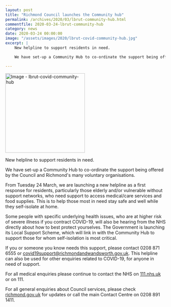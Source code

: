 ```yaml
---
layout: post
title: "Richmond Council launches the Community hub"
permalink: /archives/2020/03/lbrut-community-hub.html
commentfile: 2020-03-24-lbrut-community-hub
category: news
date: 2020-03-24 00:00:00
image: "/assets/images/2020/lbrut-covid-community-hub.jpg"
excerpt: |
    New helpline to support residents in need.

    We have set-up a Community Hub to co-ordinate the support being offered by the Council and Richmond's many voluntary organisations.

---
```

<a href="/assets/images/2020/lbrut-covid-community-hub.jpg" title="Click for a larger image"><img src="/assets/images/2020/lbrut-covid-community-hub-thumb.jpg" width="250" alt="Image - lbrut-covid-community-hub"  class="photo right"/></a>

New helpline to support residents in need.

We have set-up a Community Hub to co-ordinate the support being offered by the Council and Richmond's many voluntary organisations.

From Tuesday 24 March, we are launching a new helpline as a first response for residents, particularly those elderly and/or vulnerable without support networks, who need support to access medical/care services and food supplies. This is to help those most in need stay safe and well while they self-isolate at home.

Some people with specific underlying health issues, who are at higher risk of severe illness if you contract COVID-19, will also be hearing from the NHS directly about how to best protect yourselves. The Government is launching its Local Support Scheme, which will link in with the Community Hub to support those for whom self-isolation is most critical.

If you or someone you know needs this support, please contact 0208 871 6555 or  [covid19support@richmondandwandsworth.gov.uk](mailto:covid19support@richmondandwandsworth.gov.uk). This helpline can also be used for other enquiries related to COVID-19, for anyone in need of support.

For all medical enquiries please continue to contact the NHS on [111.nhs.uk](https://111.nhs.uk) or on 111.

For all general enquiries about Council services, please check [richmond.gov.uk](https://richmond.gov.uk) for updates or call the main Contact Centre on 0208 891 1411.
